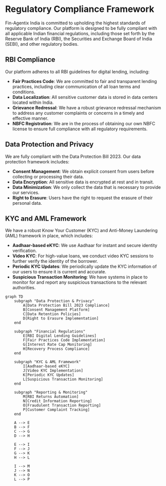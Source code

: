 # Regulatory Compliance Framework

Fin-Agentix India is committed to upholding the highest standards of regulatory compliance. Our platform is designed to be fully compliant with all applicable Indian financial regulations, including those set forth by the Reserve Bank of India (RBI), the Securities and Exchange Board of India (SEBI), and other regulatory bodies.

## RBI Compliance

Our platform adheres to all RBI guidelines for digital lending, including:

*   **Fair Practices Code**: We are committed to fair and transparent lending practices, including clear communication of all loan terms and conditions.
*   **Data Localization**: All sensitive customer data is stored in data centers located within India.
*   **Grievance Redressal**: We have a robust grievance redressal mechanism to address any customer complaints or concerns in a timely and effective manner.
*   **NBFC Registration**: We are in the process of obtaining our own NBFC license to ensure full compliance with all regulatory requirements.

## Data Protection and Privacy

We are fully compliant with the Data Protection Bill 2023. Our data protection framework includes:

*   **Consent Management**: We obtain explicit consent from users before collecting or processing their data.
*   **Data Encryption**: All sensitive data is encrypted at rest and in transit.
*   **Data Minimization**: We only collect the data that is necessary to provide our services.
*   **Right to Erasure**: Users have the right to request the erasure of their personal data.

## KYC and AML Framework

We have a robust Know Your Customer (KYC) and Anti-Money Laundering (AML) framework in place, which includes:

*   **Aadhaar-based eKYC**: We use Aadhaar for instant and secure identity verification.
*   **Video KYC**: For high-value loans, we conduct video KYC sessions to further verify the identity of the borrower.
*   **Periodic KYC Updates**: We periodically update the KYC information of our users to ensure it is current and accurate.
*   **Suspicious Transaction Monitoring**: We have systems in place to monitor for and report any suspicious transactions to the relevant authorities.

```mermaid
graph TD
    subgraph "Data Protection & Privacy"
        A[Data Protection Bill 2023 Compliance]
        B[Consent Management Platform]
        C[Data Retention Policies]
        D[Right to Erasure Implementation]
    end
    
    subgraph "Financial Regulations"
        E[RBI Digital Lending Guidelines]
        F[Fair Practices Code Implementation]
        G[Interest Rate Cap Monitoring]
        H[Recovery Process Compliance]
    end
    
    subgraph "KYC & AML Framework"
        I[Aadhaar-based eKYC]
        J[Video KYC Implementation]
        K[Periodic KYC Updates]
        L[Suspicious Transaction Monitoring]
    end
    
    subgraph "Reporting & Monitoring"
        M[RBI Returns Automation]
        N[Credit Information Reporting]
        O[Fraudulent Transaction Reporting]
        P[Customer Complaint Tracking]
    end
    
    A --> E
    B --> F
    C --> G
    D --> H
    
    E --> I
    F --> J
    G --> K
    H --> L
    
    I --> M
    J --> N
    K --> O
    L --> P
```